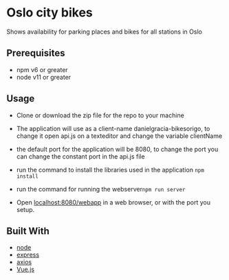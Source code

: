# Oslo city bikes
Shows availability for parking places and bikes for all stations in Oslo
## Prerequisites
* npm v6 or greater
* node v11 or greater

## Usage
* Clone or download the zip file for the repo to your machine
* The application will use as a client-name danielgracia-bikesorigo, to change it open api.js on a texteditor and change the variable clientName
* the default port for the application will be 8080, to change the port you can change the constant port in the api.js file
* run the command to install the libraries used in the application 
`npm install`

* run the command for running the webserver`npm run server`

* Open  [localhost:8080/webapp](https://localhost:8080/webapp) in a web browser, or with the port you setup.

## Built With
* [node](https://nodejs.org)
* [express](https://expressjs.com/)
* [axios](https://github.com/axios/axios)
* [Vue.js](https://vuejs.org/)